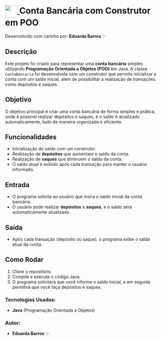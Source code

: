 <h1>
    <a href="https://www.dio.me/">
        <img align="center" width="40px" src="https://hermes.digitalinnovation.one/assets/diome/logo-minimized.png">
    </a>
    <span> Conta Bancária com Construtor em POO</span>
</h1>

Desenvolvido com carinho por:
**Eduarda Barros** ✨

## Descrição

Este projeto foi criado para representar uma **conta bancária** simples utilizando **Programação Orientada a Objetos (POO)** em Java. A classe `ContaBancaria` foi desenvolvida com um construtor que permite inicializar a conta com um saldo inicial, além de possibilitar a realização de transações como depósitos e saques. 

## Objetivo

O objetivo principal é criar uma conta bancária de forma simples e prática, onde é possível realizar depósitos e saques, e o saldo é atualizado automaticamente, tudo de maneira organizada e eficiente. 

## Funcionalidades

- Inicialização do saldo com um construtor. 
- Realização de **depósitos** que aumentam o saldo da conta. 
- Realização de **saques** que diminuem o saldo da conta. 
- O saldo atual é exibido após cada transação para manter o usuário informado. 

## Entrada

- O programa solicita ao usuário que insira o saldo inicial da conta bancária. 
- O usuário pode realizar **depósitos** e **saques**, e o saldo será automaticamente atualizado.

## Saída

- Após cada transação (depósito ou saque), o programa exibe o saldo atual da conta. 

## Como Rodar

1. Clone o repositório. 
2. Compile e execute o código Java. 
3. O programa solicitará que você informe o saldo inicial, e em seguida permitirá que você faça depósitos e saques. 

### Tecnologias Usadas:
- **Java** (Programação Orientada a Objetos) 

### Autor:
- **Eduarda Barros** ✨
